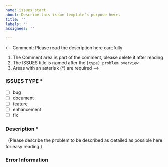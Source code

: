 ```yaml
---
name: issues_start
about: Describe this issue template's purpose here.
title: ''
labels: ''
assignees: ''

---
```


<-- Comment:
Please read the description here carefully

1. The Comment area is part of the comment, please delete it after reading
2. The ISSUES title is named after the `[type] problem overview`
3. Areas with an asterisk (*) are required
-->

### ISSUES TYPE *

- [ ] bug
- [ ] document
- [ ] feature
- [ ] enhancement
- [ ] fix

### Description *
（Please describe the problem to be described as detailed as possible here for easy reading.）

### Error Information

